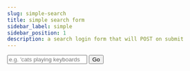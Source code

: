 ```yaml
---
slug: simple-search
title: simple search form
sidebar_label: simple
sidebar_position: 1
description: a search login form that will POST on submit
---
```


<div class="container margin-vert--xl">
  <div class="row">
    <div class="card col col--12 padding--md">
      <form
        class="card__body"
        action="/search"
        method="POST"
        role="search"
      >
        <div class="row">
          <div class="col col--12">
            <input
              type="search"
              class="col col--6 margin-right--sm"
              id="search"
              name="q"
              autocapitalize="off"
              autocorrect="off"
              spellcheck="true"
              placeholder="e.g. 'cats playing keyboards'"
            />
            <button type="submit" class="col col--2 button button--primary">Go</button>
          </div>
        </div>
      </form>
    </div>
  </div>
</div>
